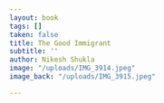 ```yaml
---
layout: book
tags: []
taken: false
title: The Good Immigrant
subtitle: ''
author: Nikesh Shukla
image: "/uploads/IMG_3914.jpeg"
image_back: "/uploads/IMG_3915.jpeg"

---
```

